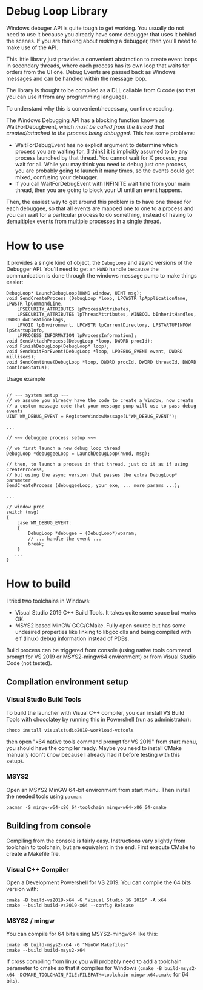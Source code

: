 # Debug Loop Library

Windows debuger API is quite tough to get working. You usually do not need to
use it because you already have some debugger that uses it behind the scenes.
If you are thinking about _making_ a debugger, then you'll need to make use of
the API.

This little library just provides a convenient abstraction to create event
loops in secondary threads, where each process has its own loop that waits
for orders from the UI one.  Debug Events are passed back as Windows messages
and can be handled within the message loop.

The library is thought to be compiled as a DLL callable from C code (so that
you can use it from any programming language).

To understand why this is convenient/necessary, continue reading.

The Windows Debugging API has a blocking function known as WaitForDebugEvent,
which _must be called from the thread that created/attached to the process
being debugged_. 
This has some problems: 
 - WaitForDebugEvent has no explicit argument to determine which process you
   are waiting for, [I think] it is implicitly assumed to be any process
   launched by that thread. You cannot wait for X process, you wait for all.
   While you may think you need to debug just one process, you are probably
   going to launch it many times, so the events could get mixed, confusing
   your debugger.
 - If you call WaitForDebugEvent with INFINITE wait time from your main thread,
   then you are going to block your UI until an event happens.
   
Then, the easiest way to get around this problem is to have one thread for
each debuggee, so that all events are mapped one to one to a process and you
can wait for a particular process to do something, instead of having to
demultiplex events from multiple processes in a single thread.

# How to use


It provides a single kind of object, the `DebugLoop` and async versions
of the Debugger API. You'll need to get an `HWND` handle because the communication
is done through the windows message pump to make things easier:

```
DebugLoop* LaunchDebugLoop(HWND window, UINT msg);
void SendCreateProcess (DebugLoop *loop, LPCWSTR lpApplicationName, LPWSTR lpCommandLine,
	LPSECURITY_ATTRIBUTES lpProcessAttributes,
	LPSECURITY_ATTRIBUTES lpThreadAttributes, WINBOOL bInheritHandles, DWORD dwCreationFlags,
	LPVOID lpEnvironment, LPCWSTR lpCurrentDirectory, LPSTARTUPINFOW lpStartupInfo,
	LPPROCESS_INFORMATION lpProcessInformation);
void SendAttachProcess(DebugLoop *loop, DWORD procId);
void FinishDebugLoop(DebugLoop* loop);
void SendWaitForEvent(DebugLoop *loop, LPDEBUG_EVENT event, DWORD millisecs);
void SendContinue(DebugLoop *loop, DWORD procId, DWORD threadId, DWORD continueStatus);
```

Usage example 
```

// ~~~ system setup ~~~
// we assume you already have the code to create a Window, now create
// a custom message code that your message pump will use to pass debug events
UINT WM_DEBUG_EVENT = RegisterWindowMessage(L"WM_DEBUG_EVENT");

...

// ~~~ debuggee process setup ~~~

// we first launch a new debug loop thread
DebugLoop *debuggeeLoop = LaunchDebugLoop(hwnd, msg);

// then, to launch a process in that thread, just do it as if using CreateProcess,
// but using the async version that passes the extra DebugLoop* parameter
SendCreateProcess (debuggeeLoop, your_exe, ... more params ...);

...

// window proc
switch (msg)
{
	case WM_DEBUG_EVENT:
	{
		DebugLoop *debugee = (DebugLoop*)wparam;
	    // ... handle the event ...
	    break;
	}
   ...
}

```

# How to build

I tried two toolchains in Windows: 
 - Visual Studio 2019 C++ Build Tools. 
   It takes quite some space but works OK.
 - MSYS2 based MinGW GCC/CMake. Fully open source but has some undesired properties
   like linking to libgcc dlls and being compiled with elf (linux) debug information
   instead of PDBs.
   

Build process can be triggered from console (using native tools command prompt for
VS 2019 or MSYS2-mingw64 environment) or from Visual Studio Code (not tested). 

## Compilation environment setup

### Visual Studio Build Tools

To build the launcher with Visual C++ compiler, you can install VS Build Tools with
chocolatey by running this in Powershell (run as administrator):

```
choco install visualstudio2019-workload-vctools
```

then open "x64 native tools command prompt for VS 2019" from start menu, you should
have the compiler ready. Maybe you need to install CMake manually (don't know because
I already had it before testing with this setup).

### MSYS2

Open an MSYS2 MinGW 64-bit environment from start menu. Then install the needed
tools using `pacman`:

```
pacman -S mingw-w64-x86_64-toolchain mingw-w64-x86_64-cmake
```


## Building from console

Compiling from the console is fairly easy. Instructions vary slightly from toolchain to
toolchain, but are equivalent in the end.  First execute CMake to create a Makefile file.

### Visual C++ Compiler

Open a Development Powershell for VS 2019. You can compile the 64 bits version with:

```
cmake -B build-vs2019-x64 -G "Visual Studio 16 2019" -A x64
cmake --build build-vs2019-x64 --config Release
```

### MSYS2 / mingw

You can compile for 64 bits using MSYS2-mingw64 like this:

```
cmake -B build-msys2-x64 -G "MinGW Makefiles"
cmake --build build-msys2-x64
```

If cross compiling from linux you will probably need to add a toolchain parameter to cmake
so that it compiles for Windows (`cmake -B build-msys2-x64 -DCMAKE_TOOLCHAIN_FILE:FILEPATH=toolchain-mingw-x64.cmake`
for 64 bits).


